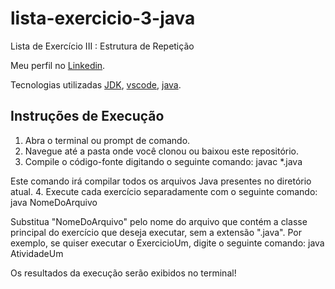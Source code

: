 # lista-exercicio-3-java
Lista de Exercício III : Estrutura de Repetição

Meu perfil no [Linkedin](https://www.linkedin.com/in/isadora-rodrigues-904b36164/).

Tecnologias utilizadas [JDK](https://www.oracle.com/br/java/technologies/downloads/#jdk20-windows),
[vscode](https://code.visualstudio.com/),
[java](https://www.java.com/pt-BR/).

## Instruções de Execução

1. Abra o terminal ou prompt de comando.
2. Navegue até a pasta onde você clonou ou baixou este repositório.
3. Compile o código-fonte digitando o seguinte comando:
javac *.java


Este comando irá compilar todos os arquivos Java presentes no diretório atual.
4. Execute cada exercício separadamente com o seguinte comando:
java NomeDoArquivo


Substitua "NomeDoArquivo" pelo nome do arquivo que contém a classe principal do exercício que deseja executar, sem a extensão ".java". Por exemplo, se quiser executar o ExercicioUm, digite o seguinte comando:
java AtividadeUm


Os resultados da execução serão exibidos no terminal!
